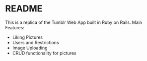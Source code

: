 # README

This is a replica of the Tumblr Web App built in Ruby on Rails.
Main Features:
* Liking Pictures
* Users and Restrictions
* Image Uploading
* CRUD functionality for pictures
